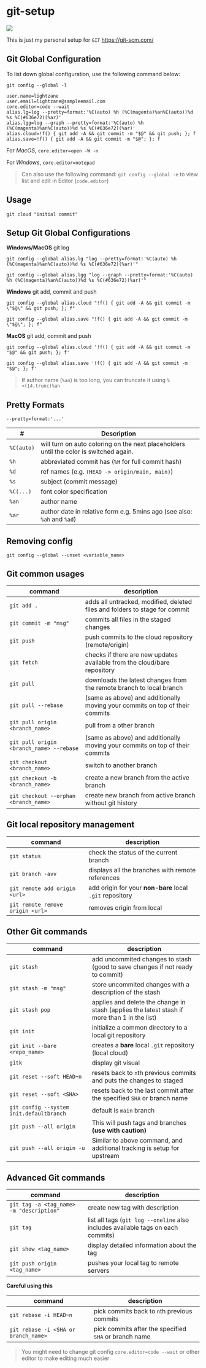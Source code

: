 # git-setup

![](https://img.shields.io/badge/git-version%202.36.0.windows.1-red)

This is just my personal setup for `GIT` https://git-scm.com/

## Git Global Configuration

To list down global configuration, use the following command below:

```
git config --global -l
```

```
user.name=lightzane
user.email=lightzane@sampleemail.com
core.editor=code --wait
alias.lg=log --pretty=format:'%C(auto) %h (%C(magenta)%an%C(auto))%d %s %C(#636e72)(%ar)'
alias.lgg=log --graph --pretty=format:'%C(auto) %h (%C(magenta)%an%C(auto))%d %s %C(#636e72)(%ar)'
alias.cloud=!f() { git add -A && git commit -m "$@" && git push; }; f
alias.save=!f() { git add -A && git commit -m "$@"; }; f
```

For _MacOS_, `core.editor=open -W -n`

For _Windows_, `core.editor=notepad`

> Can also use the following command: `git config --global -e` to view list and edit in Editor (`code.editor`)

## Usage

```
git cloud "initial commit"
```

## Setup Git Global Configurations

**Windows/MacOS** git log

```
git config --global alias.lg "log --pretty=format:'%C(auto) %h (%C(magenta)%an%C(auto))%d %s %C(#636e72)(%ar)'"
```

```
git config --global alias.lgg "log --graph --pretty=format:'%C(auto) %h (%C(magenta)%an%C(auto))%d %s %C(#636e72)(%ar)'"
```

**Windows** git add, commit and push

```
git config --global alias.cloud "!f() { git add -A && git commit -m \"$@\" && git push; }; f"
```

```
git config --global alias.save "!f() { git add -A && git commit -m \"$@\"; }; f"
```

**MacOS** git add, commit and push

```
git config --global alias.cloud '!f() { git add -A && git commit -m "$@" && git push; }; f'
```

```
git config --global alias.save '!f() { git add -A && git commit -m "$@"; }; f'
```

> If author name (`%an`) is too long, you can truncate it using `%<(14,trunc)%an`

## Pretty Formats

`--pretty=format:'...'`

| #          | Description                                                                            |
| ---------- | -------------------------------------------------------------------------------------- |
| `%C(auto)` | will turn on auto coloring on the next placeholders until the color is switched again. |
| `%h`       | abbreviated commit has (`%H` for full commit hash)                                     |
| `%d`       | ref names (e.g. `(HEAD -> origin/main, main)`)                                         |
| `%s`       | subject (commit message)                                                               |
| `%C(...)`  | font color specification                                                               |
| `%an`      | author name                                                                            |
| `%ar`      | author date in relative form e.g. 5mins ago (see also: `%ah` and `%ad`)                |

## Removing config

`git config --global --unset <variable_name>`

## Git common usages

| command                                  | description                                                                  |
| ---------------------------------------- | ---------------------------------------------------------------------------- |
| `git add .`                              | adds all untracked, modified, deleted files and folders to stage for commit  |
| `git commit -m "msg"`                    | commits all files in the staged changes                                      |
| `git push`                               | push commits to the cloud repository (remote/origin)                         |
| `git fetch`                              | checks if there are new updates available from the cloud/bare repository     |
| `git pull`                               | downloads the latest changes from the remote branch to local branch          |
| `git pull --rebase`                      | (same as above) and additionally moving your commits on top of their commits |
| `git pull origin <branch_name>`          | pull from a other branch                                                     |
| `git pull origin <branch_name> --rebase` | (same as above) and additionally moving your commits on top of their commits |
| `git checkout <branch_name>`             | switch to another branch                                                     |
| `git checkout -b <branch_name>`          | create a new branch from the active branch                                   |
| `git checkout --orphan <branch_name>`    | create new branch from active branch without git history                     |

## Git local repository management

| command                          | description                                              |
| -------------------------------- | -------------------------------------------------------- |
| `git status`                     | check the status of the current branch                   |
| `git branch -avv`                | displays all the branches with remote references         |
| `git remote add origin <url>`    | add origin for your **non-bare** local `.git` repository |
| `git remote remove origin <url>` | removes origin from local                                |

## Other Git commands

| command                                  | description                                                                                  |
| ---------------------------------------- | -------------------------------------------------------------------------------------------- |
| `git stash`                              | add uncommited changes to stash (good to save changes if not ready to commit)                |
| `git stash -m "msg"`                     | store uncommited changes with a description of the stash                                     |
| `git stash pop`                          | applies and delete the change in stash (applies the latest stash if more than 1 in the list) |
| `git init`                               | initialize a common directory to a local git repository                                      |
| `git init --bare <repo_name>`            | creates a **bare** local `.git` repository (local cloud)                                     |
| `gitk`                                   | display git visual                                                                           |
| `git reset --soft HEAD~n`                | resets back to `n`th previous commits and puts the changes to staged                         |
| `git reset --soft <SHA>`                 | resets back to the last commit after the specified `SHA` or branch name                      |
| `git config --system init.defaultbranch` | default is `main` branch                                                                     |
| `git push --all origin`                  | This will push tags and branches **(use with caution)**                                      |
| `git push --all origin -u`               | Similar to above command, and additional tracking is setup for upstream                      |

## Advanced Git commands

| command                                  | description                                                                      |
| ---------------------------------------- | -------------------------------------------------------------------------------- |
| `git tag -a <tag_name> -m "description"` | create new tag with description                                                  |
| `git tag`                                | list all tags (`git log --oneline` also includes available tags on each commits) |
| `git show <tag_name>`                    | display detailed information about the tag                                       |
| `git push origin <tag_name>`             | pushes your local tag to remote servers                                          |

**Careful using this**

| command                              | description                                           |
| ------------------------------------ | ----------------------------------------------------- |
| `git rebase -i HEAD~n`               | pick commits back to `n`th previous commits           |
| `git rebase -i <SHA or branch_name>` | pick commits after the specified `SHA` or branch name |

> You might need to change git config `core.editor=code --wait` or other editor to make editing much easier
